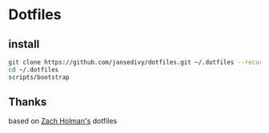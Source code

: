 # Dotfiles

## install

```sh
git clone https://github.com/jansedivy/dotfiles.git ~/.dotfiles --recursive
cd ~/.dotfiles
scripts/bootstrap
```

## Thanks
based on [Zach Holman's](http://github.com/holman/dotfiles) dotfiles
